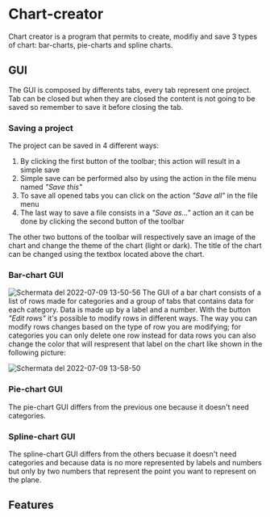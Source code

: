 # Chart-creator
Chart creator is a program that permits to create, modifiy and save 3 types of chart: bar-charts, pie-charts and spline charts.
## GUI
The GUI is composed by differents tabs, every tab represent one project. Tab can be closed but when they are closed the content is not going to be saved so remember to save it before closing the tab.
### Saving a project
The project can be saved in 4 different ways:
1. By clicking the first button of the toolbar; this action will result in a simple save
2. Simple save can be performed also by using the action in the file menu named *"Save this"*
3. To save all opened tabs you can click on the action *"Save all"* in the file menu
4. The last way to save a file consists in a *"Save as..."* action an it can be done by clicking the second button of the toolbar

The other two buttons of the toolbar will respectively save an image of the chart and change the theme of the chart (light or dark). The title of the chart can be changed using the textbox located above the chart.
### Bar-chart GUI
![Schermata del 2022-07-09 13-50-56](https://user-images.githubusercontent.com/83554213/178104439-f6b26984-90c1-49c5-a6d7-c856d7edc975.png)
The GUI of a bar chart consists of a list of rows made for categories and a group of tabs that contains data for each category. Data is made up by a label and a number. With the button *"Edit rows"* it's possible to modify rows in different ways. The way you can modify rows changes based on the type of row you are modifying; for categories you can only delete one row instead for data rows you can also change the color that will respresent that label on the chart like shown in the following picture:

![Schermata del 2022-07-09 13-58-50](https://user-images.githubusercontent.com/83554213/178105041-118385d3-d436-47b8-ac80-833fc1c64274.png)
### Pie-chart GUI
The pie-chart GUI differs from the previous one because it doesn't need categories.
### Spline-chart GUI
The spline-chart GUI differs from the others becuase it  doesn't need categories and because data is no more represented by labels and numbers but only by two numbers that represent the point you want to represent on the plane.
## Features

